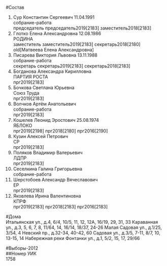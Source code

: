 #Состав  
1. Сур Константин Сергеевич 11.04.1991  
    собрание-работа  
    председатель председатель2019[2183] заместитель2018[2183]  
2. Глотко Елена Александровна 12.08.1986  
    РОДИНА  
    заместитель заместитель2019[2183] секретарь2018[2180] old[Матвеева Елена Александровна]  
3. Писарева Виктория Львовна 13.11.1988  
    собрание-работа  
    секретарь секретарь2019[2183] секретарь2018[2183]  
4. Богданова Александра Кирилловна  
    ПАРТИЯ РОСТА  
    прг2019[2183]  
5. Бочкова Светлана Юрьевна  
    Союз Труда  
    прг2019[2183]  
6. Волчков Артём Анатольевич  
    собрание-работа  
    прг2019[2183]  
7. Кошелев Леонид Эростович 25.08.1974  
    ЯБЛОКО  
    прг2019[2198] прг2018[2180] прг2016[2190]  
8. Кузин Алексей Петрович  
    СР  
    прг2019[2183]  
9. Поляков Владимир Валерьевич  
    ЛДПР  
    прг2019[2183]  
10. Сеселкина Галина Григорьевна  
    собрание-работа  
11. Шерстобоев Александр Вячеславович  
    ЕР  
    прг2019[2183]  
12. Яковлева Ирина Валентиновна  
    КПРФ  
    прг2019[2183] прг2018[2183] прг2016[2183]  
  
#Дома  
Итальянская ул., д.4, 6/4, 10/5, 11, 12, 12А, 16/19, 29, 31, 33 Караванная ул., д.3, 5, 6, 7, 8, 11/64, 14, 16/14, 18/37, 24-26 Малая Садовая ул., д.1/25, 3/54, 4 Невский пр., д.32-34, 40-42, 60 Садовая ул., д.3/5, 7-11, 8/7, 10, 13-15, 14 Набережная реки Фонтанки ул., д.1, 5/2, 15, 17, 29/66  
  
#Выборы-2012  
##Номер УИК  
1758  
